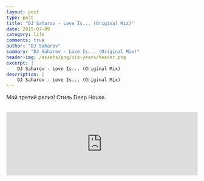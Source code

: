 ```yaml
---
layout: post
type: post
title: "DJ Saharov - Love Is... (Original Mix)"
date: 2015-07-09
category: life
comments: true
author: "DJ Saharov"
summary: "DJ Saharov - Love Is... (Original Mix)"
header-img: /assets/png/six-years/header.png
excerpt: |
    DJ Saharov - Love Is... (Original Mix)
description: |
    DJ Saharov - Love Is... (Original Mix)
---
```


<p>
<span class="firstcharacter">М</span>ой третий релиз! Стиль Deep House.</p>
<br>
<iframe width="100%" height="166" scrolling="no" frameborder="no" allow="autoplay" src="https://w.soundcloud.com/player/?url=https%3A//api.soundcloud.com/tracks/213959731&color=%23ff5500&auto_play=false&hide_related=false&show_comments=true&show_user=true&show_reposts=false&show_teaser=true"></iframe>